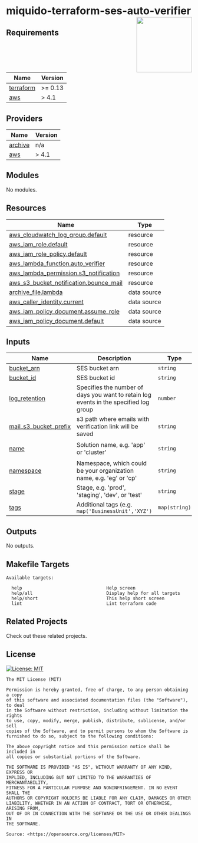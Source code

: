 <!-- markdownlint-disable -->
# miquido-terraform-ses-auto-verifier <a href="https://miquido.com"><img align="right" src="https://cdn.miquido.dev/miquido-logo.png" width="150" /></a>

<!-- markdownlint-restore -->

<!--




  ** DO NOT EDIT THIS FILE
  **
  ** This file was automatically generated by the `miquido/build-harness`.
  ** 1) Make all changes to `README.yaml`
  ** 2) Run `make init` (you only need to do this once)
  ** 3) Run`make readme` to rebuild this file.
  **
  **





-->













<!-- markdownlint-disable -->
## Requirements

| Name | Version |
|------|---------|
| <a name="requirement_terraform"></a> [terraform](#requirement\_terraform) | >= 0.13 |
| <a name="requirement_aws"></a> [aws](#requirement\_aws) | > 4.1 |

## Providers

| Name | Version |
|------|---------|
| <a name="provider_archive"></a> [archive](#provider\_archive) | n/a |
| <a name="provider_aws"></a> [aws](#provider\_aws) | > 4.1 |

## Modules

No modules.

## Resources

| Name | Type |
|------|------|
| [aws_cloudwatch_log_group.default](https://registry.terraform.io/providers/hashicorp/aws/latest/docs/resources/cloudwatch_log_group) | resource |
| [aws_iam_role.default](https://registry.terraform.io/providers/hashicorp/aws/latest/docs/resources/iam_role) | resource |
| [aws_iam_role_policy.default](https://registry.terraform.io/providers/hashicorp/aws/latest/docs/resources/iam_role_policy) | resource |
| [aws_lambda_function.auto_verifier](https://registry.terraform.io/providers/hashicorp/aws/latest/docs/resources/lambda_function) | resource |
| [aws_lambda_permission.s3_notification](https://registry.terraform.io/providers/hashicorp/aws/latest/docs/resources/lambda_permission) | resource |
| [aws_s3_bucket_notification.bounce_mail](https://registry.terraform.io/providers/hashicorp/aws/latest/docs/resources/s3_bucket_notification) | resource |
| [archive_file.lambda](https://registry.terraform.io/providers/hashicorp/archive/latest/docs/data-sources/file) | data source |
| [aws_caller_identity.current](https://registry.terraform.io/providers/hashicorp/aws/latest/docs/data-sources/caller_identity) | data source |
| [aws_iam_policy_document.assume_role](https://registry.terraform.io/providers/hashicorp/aws/latest/docs/data-sources/iam_policy_document) | data source |
| [aws_iam_policy_document.default](https://registry.terraform.io/providers/hashicorp/aws/latest/docs/data-sources/iam_policy_document) | data source |

## Inputs

| Name | Description | Type | Default | Required |
|------|-------------|------|---------|:--------:|
| <a name="input_bucket_arn"></a> [bucket\_arn](#input\_bucket\_arn) | SES bucket arn | `string` | n/a | yes |
| <a name="input_bucket_id"></a> [bucket\_id](#input\_bucket\_id) | SES bucket id | `string` | n/a | yes |
| <a name="input_log_retention"></a> [log\_retention](#input\_log\_retention) | Specifies the number of days you want to retain log events in the specified log group | `number` | `7` | no |
| <a name="input_mail_s3_bucket_prefix"></a> [mail\_s3\_bucket\_prefix](#input\_mail\_s3\_bucket\_prefix) | s3 path where emails with verification link will be saved | `string` | n/a | yes |
| <a name="input_name"></a> [name](#input\_name) | Solution name, e.g. 'app' or 'cluster' | `string` | `"ses-auto-verifier"` | no |
| <a name="input_namespace"></a> [namespace](#input\_namespace) | Namespace, which could be your organization name, e.g. 'eg' or 'cp' | `string` | n/a | yes |
| <a name="input_stage"></a> [stage](#input\_stage) | Stage, e.g. 'prod', 'staging', 'dev', or 'test' | `string` | n/a | yes |
| <a name="input_tags"></a> [tags](#input\_tags) | Additional tags (e.g. `map('BusinessUnit','XYZ')` | `map(string)` | `{}` | no |

## Outputs

No outputs.
<!-- markdownlint-restore -->
<!-- markdownlint-disable -->
## Makefile Targets
```text
Available targets:

  help                                Help screen
  help/all                            Display help for all targets
  help/short                          This help short screen
  lint                                Lint terraform code

```
<!-- markdownlint-restore -->


## Related Projects

Check out these related projects.



## License

<a href="https://opensource.org/licenses/MIT"><img src="https://img.shields.io/badge/License-MIT-yellow.svg?style=for-the-badge" alt="License: MIT"></a>

```text
The MIT License (MIT)

Permission is hereby granted, free of charge, to any person obtaining a copy
of this software and associated documentation files (the "Software"), to deal
in the Software without restriction, including without limitation the rights
to use, copy, modify, merge, publish, distribute, sublicense, and/or sell
copies of the Software, and to permit persons to whom the Software is
furnished to do so, subject to the following conditions:

The above copyright notice and this permission notice shall be included in
all copies or substantial portions of the Software.

THE SOFTWARE IS PROVIDED "AS IS", WITHOUT WARRANTY OF ANY KIND, EXPRESS OR
IMPLIED, INCLUDING BUT NOT LIMITED TO THE WARRANTIES OF MERCHANTABILITY,
FITNESS FOR A PARTICULAR PURPOSE AND NONINFRINGEMENT. IN NO EVENT SHALL THE
AUTHORS OR COPYRIGHT HOLDERS BE LIABLE FOR ANY CLAIM, DAMAGES OR OTHER
LIABILITY, WHETHER IN AN ACTION OF CONTRACT, TORT OR OTHERWISE, ARISING FROM,
OUT OF OR IN CONNECTION WITH THE SOFTWARE OR THE USE OR OTHER DEALINGS IN
THE SOFTWARE.

Source: <https://opensource.org/licenses/MIT>
```
